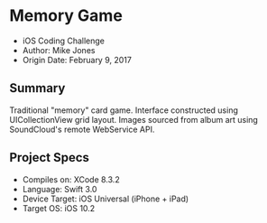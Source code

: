# Memory Game
- iOS Coding Challenge
- Author: Mike Jones
- Origin Date: February 9, 2017

## Summary
Traditional "memory" card game. Interface constructed using UICollectionView grid layout. Images sourced from album art using SoundCloud's remote WebService API.

## Project Specs
- Compiles on: XCode 8.3.2
- Language: Swift 3.0
- Device Target: iOS Universal (iPhone + iPad)
- Target OS: iOS 10.2
